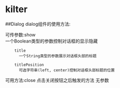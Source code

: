 # kilter

##Dialog
dialog组件的使用方法:

可传参数:show     
          一个Boolean类型的参数控制对话框的显示隐藏

        title   
          一个String类型的参数展示对话框头部的标题

        titlePosition
          可选字符串(left, center)控制对话框头部标题的位置

可用方法:close
        点击关闭按钮之后触发的方法      无参数